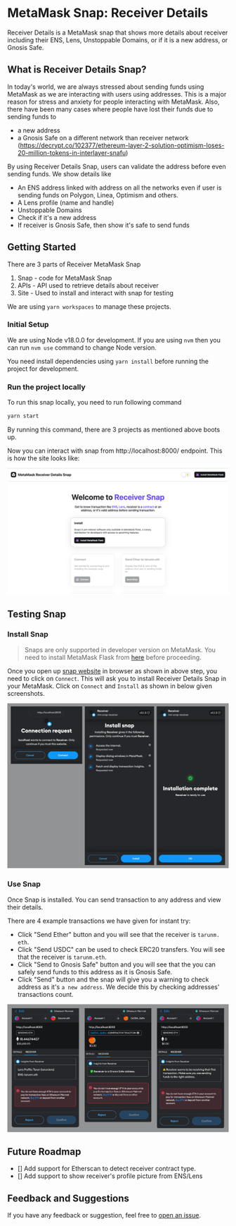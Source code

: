 # MetaMask Snap: Receiver Details

Receiver Details is a MetaMask snap that shows more details about receiver including their ENS, Lens, Unstoppable Domains, or if it is a new address, or Gnosis Safe.

## What is Receiver Details Snap?

In today's world, we are always stressed about sending funds using MetaMask as we are interacting with users using addresses. This is a major reason for stress and anxiety for people interacting with MetaMask. Also, there have been many cases where people have lost their funds due to sending funds to

- a new address
- a Gnosis Safe on a different network than receiver network (https://decrypt.co/102377/ethereum-layer-2-solution-optimism-loses-20-million-tokens-in-interlayer-snafu)

By using Receiver Details Snap, users can validate the address before even sending funds. We show details like

- An ENS address linked with address on all the networks even if user is sending funds on Polygon, Linea, Optimism and others.
- A Lens profile (name and handle)
- Unstoppable Domains
- Check if it's a new address
- If receiver is Gnosis Safe, then show it's safe to send funds

## Getting Started

There are 3 parts of Receiver MetaMask Snap

1. Snap - code for MetaMask Snap
2. APIs - API used to retrieve details about receiver
3. Site - Used to install and interact with snap for testing

We are using `yarn workspaces` to manage these projects.

### Initial Setup

We are using Node v18.0.0 for development. If you are using `nvm` then you can run `nvm use` command to change Node version.

You need install dependencies using `yarn install` before running the project for development.

### Run the project locally

To run this snap locally, you need to run following command

```sh
yarn start
```

By running this command, there are 3 projects as mentioned above boots up.

Now you can interact with snap from http://localhost:8000/ endpoint. This is how the site looks like:

![MetaMask Receiver Details Snap](./screenshots/site.png "MetaMask Receiver Details Snap")

## Testing Snap

### Install Snap
> Snaps are only supported in developer version on MetaMask. You need to install MetaMask Flask from [here](https://metamask.io/flask/) before proceeding.

Once you open up [snap website](http://localhost:8000/) in browser as shown in above step, you need to click on `Connect`. This will ask you to install Receiver Details Snap in your MetaMask. Click on `Connect` and `Install` as shown in below given screenshots.

![Install Snap](./screenshots/snap-install.png "Install Snap")

### Use Snap

Once Snap is installed. You can send transaction to any address and view their details.

There are 4 example transactions we have given for instant try:

- Click "Send Ether" button and you will see that the receiver is `tarunm.
eth`.
- Click "Send USDC" can be used to check ERC20 transfers. You will see that the receiver is `tarunm.eth`.
- Click "Send to Gnosis Safe" button and you will see that the you can safely send funds to this address as it is Gnosis Safe.
- Click "Send" button and the snap will give you a warning to check address as it's `a new address`. We decide this by checking addresses' transactions count.

![Use Snap](./screenshots/preview.png "Use Snap")

## Future Roadmap

- [] Add support for Etherscan to detect receiver contract type.
- [] Add support to show receiver's profile picture from ENS/Lens


## Feedback and Suggestions

If you have any feedback or suggestion, feel free to [open an issue](https://github.com/tarunmangukiya/mm-snap-receiver-details/issues).
